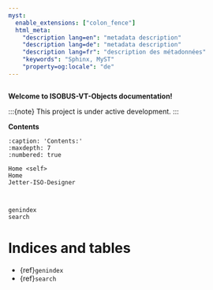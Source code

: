 ```yaml
---
myst:
  enable_extensions: ["colon_fence"]
  html_meta:
    "description lang=en": "metadata description"
    "description lang=de": "metadata description"
    "description lang=fr": "description des métadonnées"
    "keywords": "Sphinx, MyST"
    "property=og:locale": "de"
---
```



```{include} ../README.md
```

**Welcome to ISOBUS-VT-Objects documentation!**

:::{note}
This project is under active development.
:::

**Contents**

```{toctree}
:caption: 'Contents:'
:maxdepth: 7
:numbered: true

Home <self>
Home
Jetter-ISO-Designer



genindex
search
```

# Indices and tables

- {ref}`genindex`
- {ref}`search`
